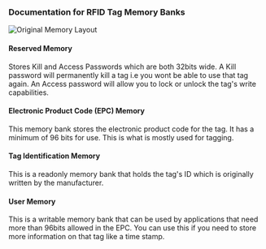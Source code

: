 ### Documentation for RFID Tag Memory Banks

![Original Memory Layout](https://user-images.githubusercontent.com/3809183/28844626-e25af138-76ca-11e7-8c87-712c954d9ddc.jpg)

#### Reserved Memory
Stores Kill and Access Passwords which are both 32bits wide.
A Kill password will permanently kill a tag i.e you wont be able to use that tag again.
An Access password will allow you to lock or unlock the tag's write capabilities.

#### Electronic Product Code (EPC) Memory
This memory bank stores the electronic product code for the tag. It has a minimum of 96 bits for
use. This is what is mostly used for tagging.

#### Tag Identification Memory
This is a readonly memory bank that holds the tag's ID which is originally written by the
manufacturer.

#### User Memory
This is a writable memory bank that can be used by applications that need more than 96bits
allowed in the EPC. You can use this if you need to store more information on that tag
like a time stamp.
